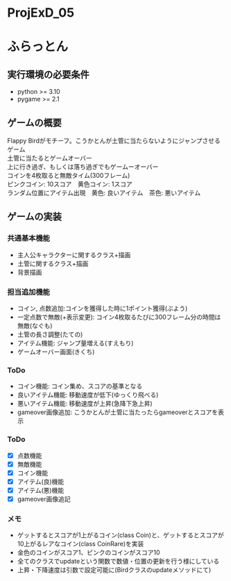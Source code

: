 # ProjExD_05

# ふらっとん
## 実行環境の必要条件
* python >= 3.10
* pygame >= 2.1

## ゲームの概要
Flappy Birdがモチーフ。こうかとんが土管に当たらないようにジャンプさせるゲーム  
土管に当たるとゲームオーバー  
上に行き過ぎ、もしくは落ち過ぎでもゲームーオーバー  
コインを4枚取ると無敵タイム(300フレーム)  
ピンクコイン: 10スコア　黄色コイン: 1スコア  
ランダム位置にアイテム出現　黄色: 良いアイテム　茶色: 悪いアイテム  

## ゲームの実装
### 共通基本機能
* 主人公キャラクターに関するクラス+描画
* 土管に関するクラス+描画
* 背景描画
  
### 担当追加機能
* コイン, 点数追加:コインを獲得した時に1ポイント獲得(ぶよう)
* 一定点数で無敵(+表示変更): コイン4枚取るたびに300フレーム分の時間は無敵(なぐも)
* 土管の長さ調整(たての)
* アイテム機能: ジャンプ量増える(すえもり)
* ゲームオーバー画面(きくち)
  
### ToDo
* コイン機能: コイン集め、スコアの基準となる
* 良いアイテム機能: 移動速度が低下(ゆっくり飛べる)
* 悪いアイテム機能: 移動速度が上昇(急降下急上昇)
* gameover画像追加: こうかとんが土管に当たったらgameoverとスコアを表示

### ToDo
- [X] 点数機能
- [X] 無敵機能
- [X] コイン機能
- [X] アイテム(良)機能
- [X] アイテム(悪)機能
- [X] gameover画像追記

### メモ
* ゲットするとスコアが1上がるコイン(class Coin)と、ゲットするとスコアが10上がるレアなコイン(class CoinRare)を実装
* 金色のコインがスコア1、ピンクのコインがスコア10
* 全てのクラスでupdateという関数で数値・位置の更新を行う様にしている
* 上昇・下降速度は引数で設定可能に(Birdクラスのupdateメソッドにて)

